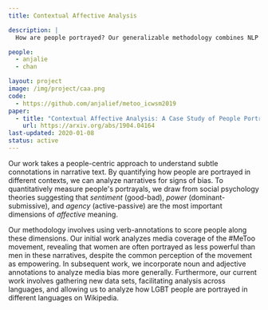 ```yaml
---
title: Contextual Affective Analysis

description: |
  How are people portrayed? Our generalizable methodology combines NLP with social psychology theory in order to address this question in various domains, including news coverage of the #MeToo movement and Wikipedia biographies of LGBT people.

people:
  - anjalie
  - chan

layout: project
image: /img/project/caa.png
code: 
  - https://github.com/anjalief/metoo_icwsm2019
paper:
  - title: "Contextual Affective Analysis: A Case Study of People Portrayals in Online #MeToo Stories"
    url: https://arxiv.org/abs/1904.04164
last-updated: 2020-01-08
status: active
---
```


Our work takes a people-centric approach to understand subtle connotations in narrative text. By quantifying how people are portrayed in different contexts, we can analyze narratives for signs of bias. To quantitatively measure people's portrayals, we draw from social psychology theories suggesting that *sentiment* (good-bad), *power* (dominant-submissive), and *agency* (active-passive) are the most important dimensions of *affective* meaning. 

Our methodology involves using verb-annotations to score people along these dimensions. Our initial work analyzes media coverage of the #MeToo movement, revealing that women are often portrayed as less powerful than men in these narratives, despite the common perception of the movement as empowering. In subsequent work, we incorporate noun and adjective annotations to analyze media bias more generally. Furthermore, our current work involves gathering new data sets, facilitating analysis across languages, and allowing us to analyze how LGBT people are portrayed in different languages on Wikipedia.
